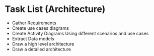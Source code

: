# Task List (Architecture)

- Gather Requirements  
- Create use cases diagrams
- Create Activity Diagrams Using different scenarios and use cases
- Extract Data models
- Draw a high level architecture
- Draw a detailed architecture

